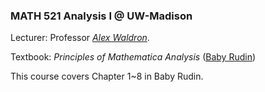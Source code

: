 ### MATH 521 Analysis I @ UW-Madison

Lecturer: Professor [*Alex Waldron*](https://people.math.wisc.edu/~awaldron3/).

Textbook: *Principles of Mathematica Analysis* ([Baby Rudin](https://en.wikipedia.org/wiki/Principles_of_Mathematical_Analysis))

This course covers Chapter 1~8 in Baby Rudin. 

